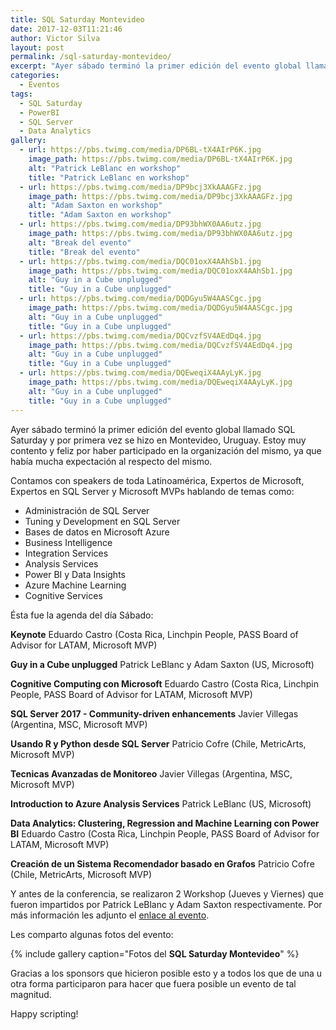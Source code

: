 ```yaml
---
title: SQL Saturday Montevideo
date: 2017-12-03T11:21:46
author: Victor Silva
layout: post
permalink: /sql-saturday-montevideo/
excerpt: "Ayer sábado terminó la primer edición del evento global llamado SQL Saturday y por primera vez se hizo en Montevideo, Uruguay. Estoy muy contento y feliz por haber participado en la organización del mismo, ya que había mucha expectación al respecto del mismo."
categories:
  - Eventos
tags:
  - SQL Saturday
  - PowerBI
  - SQL Server
  - Data Analytics
gallery:
  - url: https://pbs.twimg.com/media/DP6BL-tX4AIrP6K.jpg
    image_path: https://pbs.twimg.com/media/DP6BL-tX4AIrP6K.jpg
    alt: "Patrick LeBlanc en workshop"
    title: "Patrick LeBlanc en workshop"
  - url: https://pbs.twimg.com/media/DP9bcj3XkAAAGFz.jpg
    image_path: https://pbs.twimg.com/media/DP9bcj3XkAAAGFz.jpg
    alt: "Adam Saxton en workshop"
    title: "Adam Saxton en workshop"
  - url: https://pbs.twimg.com/media/DP93bhWX0AA6utz.jpg
    image_path: https://pbs.twimg.com/media/DP93bhWX0AA6utz.jpg
    alt: "Break del evento"
    title: "Break del evento"
  - url: https://pbs.twimg.com/media/DQC01oxX4AAhSb1.jpg
    image_path: https://pbs.twimg.com/media/DQC01oxX4AAhSb1.jpg
    alt: "Guy in a Cube unplugged"
    title: "Guy in a Cube unplugged"
  - url: https://pbs.twimg.com/media/DQDGyu5W4AASCgc.jpg
    image_path: https://pbs.twimg.com/media/DQDGyu5W4AASCgc.jpg
    alt: "Guy in a Cube unplugged"
    title: "Guy in a Cube unplugged"
  - url: https://pbs.twimg.com/media/DQCvzfSV4AEdDq4.jpg
    image_path: https://pbs.twimg.com/media/DQCvzfSV4AEdDq4.jpg
    alt: "Guy in a Cube unplugged"
    title: "Guy in a Cube unplugged"
  - url: https://pbs.twimg.com/media/DQEweqiX4AAyLyK.jpg
    image_path: https://pbs.twimg.com/media/DQEweqiX4AAyLyK.jpg
    alt: "Guy in a Cube unplugged"
    title: "Guy in a Cube unplugged"
---
```


Ayer sábado terminó la primer edición del evento global llamado SQL Saturday y por primera vez se hizo en Montevideo, Uruguay. Estoy muy contento y feliz por haber participado en la organización del mismo, ya que había mucha expectación al respecto del mismo.

Contamos con speakers de toda Latinoamérica, Expertos de Microsoft, Expertos en SQL Server y Microsoft MVPs hablando de temas como:

* Administración de SQL Server 
* Tuning y Development en SQL Server
* Bases de datos en Microsoft Azure
* Business Intelligence
* Integration Services
* Analysis Services
* Power BI y Data Insights
* Azure Machine Learning
* Cognitive Services

Ésta fue la agenda del día Sábado:

**Keynote**
Eduardo Castro (Costa Rica, Linchpin People, PASS Board of Advisor for LATAM, Microsoft MVP)

**Guy in a Cube unplugged**
Patrick LeBlanc y Adam Saxton (US, Microsoft)

**Cognitive Computing con Microsoft**
Eduardo Castro (Costa Rica, Linchpin People, PASS Board of Advisor for LATAM, Microsoft MVP)

**SQL Server 2017 - Community-driven enhancements**
Javier Villegas (Argentina, MSC, Microsoft MVP)

**Usando R y Python desde SQL Server**
Patricio Cofre (Chile, MetricArts, Microsoft MVP)

**Tecnicas Avanzadas de Monitoreo**
Javier Villegas (Argentina, MSC, Microsoft MVP)

**Introduction to Azure Analysis Services**
Patrick LeBlanc (US, Microsoft)

**Data Analytics: Clustering, Regression and Machine Learning con Power BI**
Eduardo Castro (Costa Rica, Linchpin People, PASS Board of Advisor for LATAM, Microsoft MVP)

**Creación de un Sistema Recomendador basado en Grafos**
Patricio Cofre (Chile, MetricArts, Microsoft MVP)

Y antes de la conferencia, se realizaron 2 Workshop (Jueves y Viernes) que fueron impartidos por Patrick LeBlanc y Adam Saxton respectivamente. Por más información les adjunto el [enlace al evento](http://www.sqlsaturday.com/691/eventhome.aspx).

Les comparto algunas fotos del evento:

{% include gallery caption="Fotos del **SQL Saturday Montevideo**" %}

Gracias a los sponsors que hicieron posible esto y a todos los que de una u otra forma participaron para hacer que fuera posible un evento de tal magnitud.

Happy scripting!